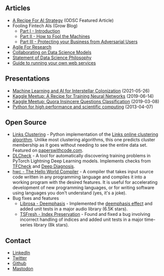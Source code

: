 <!-- # Dan Mazur

## Background

Dan is a machine learning engineer and recovering theoretical astrophysicist with profound love for statistics, research computing, empirical reasoning, and learning.

Dan is in Vancouver, BC. -->

## Articles

* [A Recipe For AI Strategy](https://opendatascience.com/a-recipe-for-ai-strategy/) (ODSC Featured Article)
* Fooling Fintech AIs (Grow Blog)
  * [Part I - Introduction](https://medium.com/grow-blog/fooling-fintech-ais-945db04a5e51)
  * [Part II - How to Fool the Machines](https://medium.com/grow-blog/part-2-how-to-fool-the-machines-2cb0a3914eb0)
  * [Part III - Protecting your Business from Adversarial Users](https://medium.com/grow-blog/fooling-fintech-ais-part-3-protecting-your-business-from-adversarial-users-5c56a91b78c9)
* [Agile For Research](agile_research.md)
* [Collaborating on Data Science Models](modeling_collaboration.md)
* [Statement of Data Science Philosophy](philosophy.md)
* [Guide to running your own web services](running_webservices.md)

## Presentations

* [Machine Learning and AI for Interstellar Colonization](https://www.youtube.com/watch?v=0d-eM2FToZg&t=3084s) (2021-05-26)
* [Kaggle Meetup: A Recipe for Training Neural Networks](https://www.youtube.com/watch?v=qajDVYLfeVg) (2019-06-14)
* [Kaggle Meetup: Quora Insincere Questions Classification](https://www.youtube.com/watch?v=l7ZmviwSnXw) (2019-03-08)
* [Python for high performance and scientific computing](https://www.youtube.com/watch?v=k_Z8REQo3Ks) (2013-04-07)

## Open Source

* [Links Clustering](https://github.com/QEDan/links_clustering) - Python implementation of the [Links online clustering algorithm](https://arxiv.org/abs/1801.10123). Unlike most clustering algorithms, this one predicts cluster membership as it goes without needing to see the entire data set. Featured on [paperswithcode.com](https://paperswithcode.com/paper/links-a-high-dimensional-online-clustering).
* [DLCheck](https://github.com/QEDan/DLCheck) - A tool for automatically discovering training problems in PyTorch Lightning Deep Learning models. Implements checks from [TFCheck](https://arxiv.org/abs/1909.02562) and [Deep Diagnosis](https://arxiv.org/abs/2112.04036).
* [hwc - The Hello World Compiler](https://github.com/QEDan/hwc) - A compiler that takes input source code written in any programming language and compiles it into a working program with the desired features. It is useful for accelerating development of new programming languages, or for writing software using languages you don't understand (yes, it's a joke).
* Bug fixes and features
  * [Librosa - Deemphasis](https://github.com/librosa/librosa/pull/1293) - Implemented the [deemphasis effect](https://librosa.org/doc/0.10.1/generated/librosa.effects.deemphasis.html#librosa.effects.deemphasis) and added unit tests in a major audio library (6.5K stars).
  * [TSFresh - Index Preservation](https://github.com/blue-yonder/tsfresh/pull/404) - Found and fixed a bug involving incorrect handling of indices and added unit tests in a major time-series library (8k stars).

## Contact

* [LinkedIn](https://www.linkedin.com/in/mazurdan/)
* [Twitter](https://twitter.com/QEDanMazur)
* [Github](https://github.com/QEDan)
* <a rel="me" href="https://mastodon.online/@QEDan">Mastodon</a>
